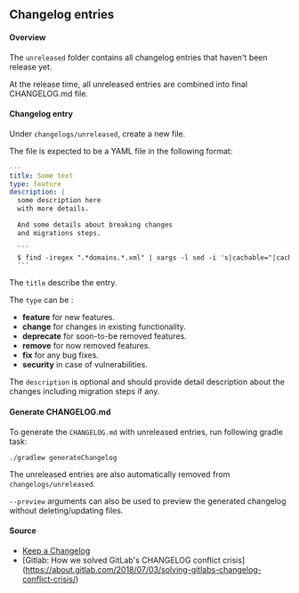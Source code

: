 ## Changelog entries

#### Overview

The `unreleased` folder contains all changelog entries that haven't been release yet.

At the release time, all unreleased entries are combined into final CHANGELOG.md file. 

#### Changelog entry

Under `changelogs/unreleased`, create a new file.

The file is expected to be a YAML file in the following format:

````yaml
---
title: Some text
type: feature
description: |
  some description here
  with more details.

  And some details about breaking changes
  and migrations steps.

  ```
  $ find -iregex ".*domains.*.xml" | xargs -l sed -i 's|cachable="|cacheable="|g'
  ```
````

The `title` describe the entry.

The `type` can be : 
* **feature** for new features.
* **change** for changes in existing functionality.
* **deprecate** for soon-to-be removed features.
* **remove** for now removed features.
* **fix** for any bug fixes.
* **security** in case of vulnerabilities.

The `description` is optional and should provide detail description about the changes including
migration steps if any.

#### Generate CHANGELOG.md

To generate the `CHANGELOG.md` with unreleased entries, run following gradle task:
```
./gradlew generateChangelog
```

The unreleased entries are also automatically removed from `changelogs/unreleased`.

`--preview` arguments can also be used to preview the generated changelog without deleting/updating files.

#### Source

* [Keep a Changelog](https://keepachangelog.com/en/1.0.0/)
* [Gitlab: How we solved GitLab's CHANGELOG conflict crisis] (https://about.gitlab.com/2018/07/03/solving-gitlabs-changelog-conflict-crisis/)
